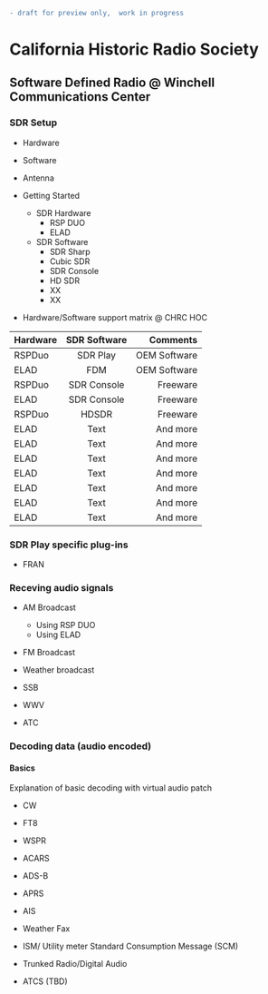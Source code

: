 ```diff
- draft for preview only,  work in progress
```

# California Historic Radio Society
## Software Defined Radio @ Winchell Communications Center 

### SDR Setup

* Hardware
* Software
* Antenna



* Getting Started 

  - SDR Hardware
    - RSP DUO
    - ELAD
  - SDR Software
    - SDR Sharp
    - Cubic SDR
    - SDR Console
    - HD SDR 
    - XX
    - XX 
    
- Hardware/Software support matrix @ CHRC HOC

| Hardware      | SDR Software     | Comments      |
| :---          |    :----:        |          ---: |
| RSPDuo        | SDR Play         | OEM Software  |
| ELAD          | FDM              | OEM Software  |
| RSPDuo        | SDR Console      | Freeware      |
| ELAD          | SDR Console      | Freeware      |
| RSPDuo        | HDSDR            | Freeware      |
| ELAD          | Text             | And more      |  
| ELAD          | Text             | And more      |  
| ELAD          | Text             | And more      |  
| ELAD          | Text             | And more      |  
| ELAD          | Text             | And more      |  
| ELAD          | Text             | And more      |  
| ELAD          | Text             | And more      |  

### SDR Play specific plug-ins 
* FRAN 


### Receving audio signals

* AM Broadcast

  - Using RSP DUO
  - Using ELAD

* FM Broadcast


* Weather broadcast 

* SSB 


* WWV


* ATC 


### Decoding data (audio encoded)
#### Basics 
Explanation of basic decoding with virtual audio patch


* CW

* FT8

* WSPR

* ACARS

* ADS-B

* APRS 

* AIS 

* Weather Fax

* ISM/ Utility meter Standard Consumption Message (SCM) 

* Trunked Radio/Digital Audio

* ATCS (TBD) 

